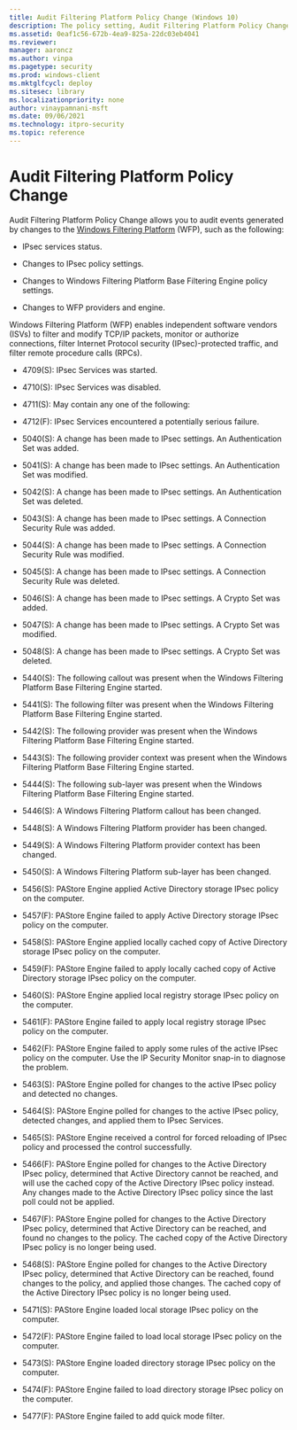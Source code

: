 ```yaml
---
title: Audit Filtering Platform Policy Change (Windows 10)
description: The policy setting, Audit Filtering Platform Policy Change, determines if audit events are generated for certain IPsec and Windows Filtering Platform actions.
ms.assetid: 0eaf1c56-672b-4ea9-825a-22dc03eb4041
ms.reviewer: 
manager: aaroncz
ms.author: vinpa
ms.pagetype: security
ms.prod: windows-client
ms.mktglfcycl: deploy
ms.sitesec: library
ms.localizationpriority: none
author: vinaypamnani-msft
ms.date: 09/06/2021
ms.technology: itpro-security
ms.topic: reference
---
```


# Audit Filtering Platform Policy Change


Audit Filtering Platform Policy Change allows you to audit events generated by changes to the [Windows Filtering Platform](/windows/win32/fwp/windows-filtering-platform-start-page) (WFP), such as the following:

- IPsec services status.

- Changes to IPsec policy settings.

- Changes to Windows Filtering Platform Base Filtering Engine policy settings.

- Changes to WFP providers and engine.

Windows Filtering Platform (WFP) enables independent software vendors (ISVs) to filter and modify TCP/IP packets, monitor or authorize connections, filter Internet Protocol security (IPsec)-protected traffic, and filter remote procedure calls (RPCs).

- 4709(S): IPsec Services was started.

- 4710(S): IPsec Services was disabled.

- 4711(S): May contain any one of the following: 

- 4712(F): IPsec Services encountered a potentially serious failure.

- 5040(S): A change has been made to IPsec settings. An Authentication Set was added.

- 5041(S): A change has been made to IPsec settings. An Authentication Set was modified.

- 5042(S): A change has been made to IPsec settings. An Authentication Set was deleted.

- 5043(S): A change has been made to IPsec settings. A Connection Security Rule was added.

- 5044(S): A change has been made to IPsec settings. A Connection Security Rule was modified.

- 5045(S): A change has been made to IPsec settings. A Connection Security Rule was deleted.

- 5046(S): A change has been made to IPsec settings. A Crypto Set was added.

- 5047(S): A change has been made to IPsec settings. A Crypto Set was modified.

- 5048(S): A change has been made to IPsec settings. A Crypto Set was deleted.

- 5440(S): The following callout was present when the Windows Filtering Platform Base Filtering Engine started.

- 5441(S): The following filter was present when the Windows Filtering Platform Base Filtering Engine started.

- 5442(S): The following provider was present when the Windows Filtering Platform Base Filtering Engine started.

- 5443(S): The following provider context was present when the Windows Filtering Platform Base Filtering Engine started.

- 5444(S): The following sub-layer was present when the Windows Filtering Platform Base Filtering Engine started.

- 5446(S): A Windows Filtering Platform callout has been changed.

- 5448(S): A Windows Filtering Platform provider has been changed.

- 5449(S): A Windows Filtering Platform provider context has been changed.

- 5450(S): A Windows Filtering Platform sub-layer has been changed.

- 5456(S): PAStore Engine applied Active Directory storage IPsec policy on the computer.

- 5457(F): PAStore Engine failed to apply Active Directory storage IPsec policy on the computer.

- 5458(S): PAStore Engine applied locally cached copy of Active Directory storage IPsec policy on the computer.

- 5459(F): PAStore Engine failed to apply locally cached copy of Active Directory storage IPsec policy on the computer.

- 5460(S): PAStore Engine applied local registry storage IPsec policy on the computer.

- 5461(F): PAStore Engine failed to apply local registry storage IPsec policy on the computer.

- 5462(F): PAStore Engine failed to apply some rules of the active IPsec policy on the computer. Use the IP Security Monitor snap-in to diagnose the problem.

- 5463(S): PAStore Engine polled for changes to the active IPsec policy and detected no changes.

- 5464(S): PAStore Engine polled for changes to the active IPsec policy, detected changes, and applied them to IPsec Services.

- 5465(S): PAStore Engine received a control for forced reloading of IPsec policy and processed the control successfully.

- 5466(F): PAStore Engine polled for changes to the Active Directory IPsec policy, determined that Active Directory cannot be reached, and will use the cached copy of the Active Directory IPsec policy instead. Any changes made to the Active Directory IPsec policy since the last poll could not be applied.

- 5467(F): PAStore Engine polled for changes to the Active Directory IPsec policy, determined that Active Directory can be reached, and found no changes to the policy. The cached copy of the Active Directory IPsec policy is no longer being used.

- 5468(S): PAStore Engine polled for changes to the Active Directory IPsec policy, determined that Active Directory can be reached, found changes to the policy, and applied those changes. The cached copy of the Active Directory IPsec policy is no longer being used.

- 5471(S): PAStore Engine loaded local storage IPsec policy on the computer.

- 5472(F): PAStore Engine failed to load local storage IPsec policy on the computer.

- 5473(S): PAStore Engine loaded directory storage IPsec policy on the computer.

- 5474(F): PAStore Engine failed to load directory storage IPsec policy on the computer.

- 5477(F): PAStore Engine failed to add quick mode filter.